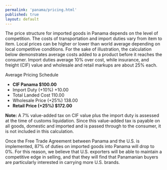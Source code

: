```yaml
---
permalink: 'panama/pricing.html'
published: true
layout: default
---
```

The price structure for imported goods in Panama depends on the level of competition. The costs of transportation and import duties vary from item to item. Local prices can be higher or lower than world average depending on local competitive conditions. For the sake of illustration, the calculation below demonstrates average costs added to a product before it reaches the consumer. Import duties average 10% over cost, while insurance, and freight (CIF) value and wholesale and retail markups are about 25% each.

Average Pricing Schedule

* **CIF Panama				$100.00**
* Import Duty (+10%)		+10.00
* Total Landed Cost			110.00
* Wholesale Price (+25%)	138.00
* **Retail Price (+25%)		$172.00**

**Note:** A 7% value-added tax on CIF value plus the import duty is assessed at the time of customs liquidation. Since this value-added tax is payable on all goods, domestic and imported and is passed through to the consumer, it is not included in this calculation.

Once the Free Trade Agreement between Panama and the U.S. is implemented, 87% of duties on imported goods into Panama will drop to 0%. For this reason, we believe that U.S. exporters will be able to maintain a competitive edge in selling, and that they will find that Panamanian buyers are particularly interested in carrying more U.S. brands.
